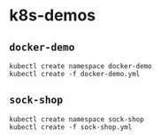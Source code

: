 k8s-demos
=========

## `docker-demo`

```
kubectl create namespace docker-demo
kubectl create -f docker-demo.yml
```

## `sock-shop`

```
kubectl create namespace sock-shop
kubectl create -f sock-shop.yml
```
